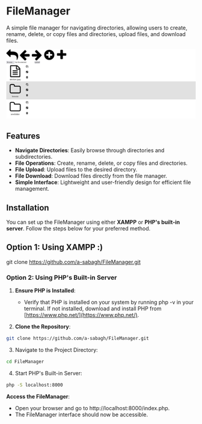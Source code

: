 # FileManager

A simple file manager for navigating directories, allowing users to create, rename, delete, or copy files and directories, upload files, and download files.

![Screenshot](./screenshot.png)

## Features

- **Navigate Directories**: Easily browse through directories and subdirectories.
- **File Operations**: Create, rename, delete, or copy files and directories.
- **File Upload**: Upload files to the desired directory.
- **File Download**: Download files directly from the file manager.
- **Simple Interface**: Lightweight and user-friendly design for efficient file management.

## Installation

You can set up the FileManager using either **XAMPP** or **PHP's built-in server**. Follow the steps below for your preferred method.

## Option 1: Using XAMPP :)

git clone https://github.com/a-sabagh/FileManager.git

### Option 2: Using PHP's Built-in Server

1. **Ensure PHP is Installed**:
   
   - Verify that PHP is installed on your system by running php -v in your terminal. If not installed, download and install PHP from [https://www.php.net/](https://www.php.net/).

2. **Clone the Repository**:

```bash
git clone https://github.com/a-sabagh/FileManager.git
```

3. Navigate to the Project Directory:

```bash
cd FileManager
```

4. Start PHP's Built-in Server:

```bash
php -S localhost:8000
```

**Access the FileManager**:

- Open your browser and go to http://localhost:8000/index.php.
- The FileManager interface should now be accessible.

